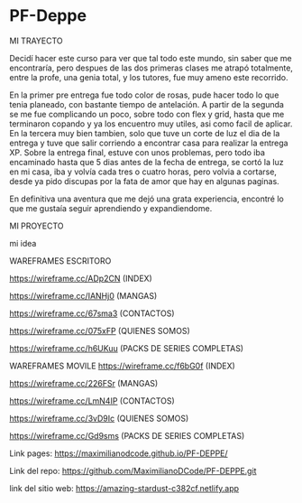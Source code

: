 # PF-Deppe
MI TRAYECTO

Decidí hacer este curso para ver que tal todo este mundo, sin saber que me encontraría, pero despues de las dos primeras clases me atrapó totalmente, entre la profe, una genia total, y los tutores, fue muy ameno este recorrido.

En la primer pre entrega fue todo color de rosas, pude hacer todo lo que tenia planeado, con bastante tiempo de antelación. A partir de la segunda se me fue complicando un poco, sobre todo con flex y grid, hasta que me terminaron copando y ya los encuentro muy utiles, asi como facil de aplicar. En la tercera muy bien tambien, solo que tuve un corte de luz el dia de la entrega y tuve que salir corriendo a encontrar casa para realizar la entrega XP. Sobre la entrega final, estuve con unos problemas, pero todo iba encaminado hasta que 5 dias antes de la fecha de entrega, se cortó la luz en mi casa, iba y volvía cada tres o cuatro horas, pero volvia a cortarse, desde ya pido discupas por la fata de amor que hay en algunas paginas.

En definitiva una aventura que me dejó una grata experiencia, encontré lo que me gustaía seguir aprendiendo y expandiendome.

MI PROYECTO

mi idea 




WAREFRAMES ESCRITORO

https://wireframe.cc/ADp2CN (INDEX)

https://wireframe.cc/IANHj0 (MANGAS)

https://wireframe.cc/67sma3 (CONTACTOS)

https://wireframe.cc/075xFP (QUIENES SOMOS)

https://wireframe.cc/h6UKuu (PACKS DE SERIES COMPLETAS)


WAREFRAMES MOVILE
https://wireframe.cc/f6bG0f (INDEX)

https://wireframe.cc/226FSr (MANGAS)

https://wireframe.cc/LmN4IP (CONTACTOS)

https://wireframe.cc/3vD9Ic (QUIENES SOMOS)

https://wireframe.cc/Gd9sms (PACKS DE SERIES COMPLETAS)

Link pages: https://maximilianodcode.github.io/PF-DEPPE/

Link del repo: https://github.com/MaximilianoDCode/PF-DEPPE.git

link del sitio web: https://amazing-stardust-c382cf.netlify.app

